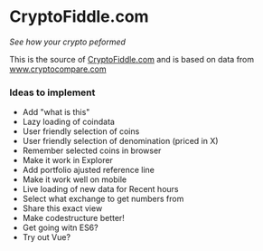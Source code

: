 # CryptoFiddle.com

_See how your crypto peformed_

This is the source of [CryptoFiddle.com](http://CryptoFiddle.com) and is based on data from www.cryptocompare.com



### Ideas to implement

- Add "what is this"
- Lazy loading of coindata
- User friendly selection of coins
- User friendly selection of denomination (priced in X)
- Remember selected coins in browser
- Make it work in Explorer
- Add portfolio ajusted reference line 
- Make it work well on mobile
- Live loading of new data for Recent hours
- Select what exchange to get numbers from
- Share this exact view 
- Make codestructure better!
- Get going witn ES6?
- Try out Vue?